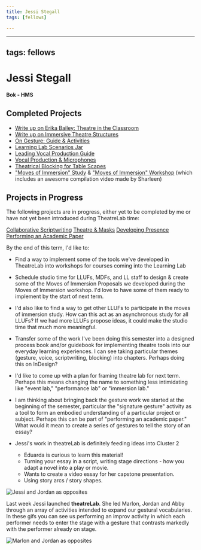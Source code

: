 ```yaml
---
title: Jessi Stegall
tags: [fellows]

---
```


---
tags: fellows
---

# Jessi Stegall
**Bok - HMS**

## Completed Projects
* [Write up on Erika Bailey: Theatre in the Classroom](https://hackmd.io/@theatre-lab/r1TuDnqWF)
* [Write up on Immersive Theatre Structures](https://hackmd.io/@theatre-lab/HJpyB40zt)
* [On Gesture: Guide & Activities](https://hackmd.io/@theatre-lab/Hk42NtyXK)
* [Learning Lab Scenarios Jar](https://hackmd.io/@llufs/ryn27IsVK)
* [Leading Vocal Production Guide](https://hackmd.io/@theatre-lab/Hy5J9gYNt)
* [Vocal Production & Microphones](https://hackmd.io/@theatre-lab/H1PfXSzEt)
* [Theatrical Blocking for Table Scapes](https://hackmd.io/@theatre-lab/SkCXJqwXY)
* ["Moves of Immersion" Study](https://hackmd.io/@theatre-lab/BymZMdhBY) & ["Moves of Immersion" Workshop](https://hackmd.io/@theatre-lab/Bkw_Sk1DF) (which includes an awesome compilation video made by Sharleen)

## Projects in Progress
The following projects are in progress, either yet to be completed by me or have not yet been introduced during TheatreLab time:

[Collaborative Scriptwriting](https://hackmd.io/@theatre-lab/r1iN07CfY)
[Theatre & Masks](https://hackmd.io/@theatre-lab/HkEAk3kQt)
[Developing Presence](https://hackmd.io/@theatre-lab/SJ2smNRfY)
[Performing an Academic Paper](https://hackmd.io/@theatre-lab/Skw3ZbuvY)

By the end of this term, I'd like to:
* Find a way to implement some of the tools we've developed in TheatreLab into workshops for courses coming into the Learning Lab
* Schedule studio time for LLUFs, MDFs, and LL staff to design & create some of the Moves of Immersion Proposals we developed during the Moves of Immersion workshop. I'd love to have some of them ready to implement by the start of next term. 
* I'd also like to find a way to get other LLUFs to participate in the moves of immersion study. How can this act as an asynchronous study for all LLUFs? If we had more LLUFs propose ideas, it could make the studio time that much more meaningful. 
* Transfer some of the work I've been doing this semester into a designed process book and/or guidebook for implementing theatre tools into our everyday learning experiences. I can see taking particular themes (gesture, voice, scriptwriting, blocking) into chapters. Perhaps doing this on InDesign?
* I'd like to come up with a plan for framing theatre lab for next term. Perhaps this means changing the name to something less intimidating like "event lab," "performance lab" or "immersion lab."
* I am thinking about bringing back the gesture work we started at the beginning of the semester, particular the "signature gesture" activity as a tool to form an embodied understanding of a particular project or subject. Perhaps this can be part of "performing an academic paper." What would it mean to create a series of gestures to tell the story of an essay? 









* Jessi's work in theatreLab is definitely feeding ideas into Cluster 2
    * Eduarda is curious to learn this material!
    * Turning your essay in a script, writing stage directions - how you adapt a novel into a play or movie.
    * Wants to create a video essay for her capstone presentation.
    * Using story arcs / story shapes.


![Jessi and Jordan as opposites](https://files.slack.com/files-pri/T0HTW3H0V-F02EK25QM38/jk-js-1_360.gif?pub_secret=f1c120762d)

Last week Jessi launched **theatreLab**. She led Marlon, Jordan and Abby through an array of activities intended to expand our gestural vocabularies. In these gifs you can see us performing an improv activity in which each performer needs to enter the stage with a gesture that contrasts markedly with the performer already on stage.

![Marlon and Jordan as opposites](https://files.slack.com/files-pri/T0HTW3H0V-F02EB3VJ4UF/for-gif-4_540.gif?pub_secret=8a23ccdeaf)